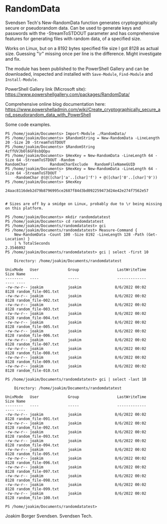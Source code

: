 # RandomData
Svendsen Tech's New-RandomData function generates cryptographically secure or pseudorandom data. Can be used to generate keys and passwords with the -StreamToSTDOUT parameter and has comprehensive features for generating files with random data, of a specified size.

Works on Linux, but on a 8192 bytes specified file size I got 8128 as actual size. Guessing "\r" missing once per line is the difference. 
Might investigate and fix.

The module has been published to the PowerShell Gallery and can be downloaded, inspected and installed with `Save-Module`, `Find-Module` and `Install-Module`.

PowerShell Gallery link (Microsoft site): https://www.powershellgallery.com/packages/RandomData/

Comprehensive online blog documentation here: 
https://www.powershelladmin.com/wiki/Create_cryptographically_secure_and_pseudorandom_data_with_PowerShell


Some code examples.

```
PS /home/joakim/Documents> Import-Module ./RandomData/                                              
PS /home/joakim/Documents> $RandomString = New-RandomData -LineLength 20 -Size 20 -StreamToSTDOUT
PS /home/joakim/Documents> $RandomString                                                         
4zffUVJbOl6GF8sbQOpu
PS /home/joakim/Documents> $HexKey = New-RandomData -LineLength 64 -Size 64 -StreamToSTDOUT -Random
RandomChar          RandomCharExclude   RandomFileNameGUID  
PS /home/joakim/Documents> $HexKey = New-RandomData -LineLength 64 -Size 64 -StreamToSTDOUT `
    -RandomChar @(@([char]'a'..[char]'f') + @([char]'0'..[char]'9'))      
PS /home/joakim/Documents> $HexKey                                                                                             

24aac8116deb2d79b8796995ce2687f84d3bd092259473d24e42e274f7562e57


# Sizes are off by a smidge on Linux, probably due to \r being missing on this platform.

PS /home/joakim/Documents> mkdir randomdatatest                         
PS /home/joakim/Documents> cd randomdatatest
PS /home/joakim/Documents/randomdatatest> gci
PS /home/joakim/Documents/randomdatatest> Measure-Command { 
    New-RandomData -Count 100 -Size 8192 -LineLength 128 -Path (Get-Location) }
    | % TotalSeconds      
2.3546092
PS /home/joakim/Documents/randomdatatest> gci | select -first 10

    Directory: /home/joakim/Documents/randomdatatest

UnixMode   User             Group                 LastWriteTime           Size Name
--------   ----             -----                 -------------           ---- ----
-rw-rw-r-- joakim           joakim               8/6/2022 00:02           8128 random_file-001.txt
-rw-rw-r-- joakim           joakim               8/6/2022 00:02           8128 random_file-002.txt
-rw-rw-r-- joakim           joakim               8/6/2022 00:02           8128 random_file-003.txt
-rw-rw-r-- joakim           joakim               8/6/2022 00:02           8128 random_file-004.txt
-rw-rw-r-- joakim           joakim               8/6/2022 00:02           8128 random_file-005.txt
-rw-rw-r-- joakim           joakim               8/6/2022 00:02           8128 random_file-006.txt
-rw-rw-r-- joakim           joakim               8/6/2022 00:02           8128 random_file-007.txt
-rw-rw-r-- joakim           joakim               8/6/2022 00:02           8128 random_file-008.txt
-rw-rw-r-- joakim           joakim               8/6/2022 00:02           8128 random_file-009.txt
-rw-rw-r-- joakim           joakim               8/6/2022 00:02           8128 random_file-010.txt

PS /home/joakim/Documents/randomdatatest> gci | select -last 10 

    Directory: /home/joakim/Documents/randomdatatest

UnixMode   User             Group                 LastWriteTime           Size Name
--------   ----             -----                 -------------           ---- ----
-rw-rw-r-- joakim           joakim               8/6/2022 00:02           8128 random_file-091.txt
-rw-rw-r-- joakim           joakim               8/6/2022 00:02           8128 random_file-092.txt
-rw-rw-r-- joakim           joakim               8/6/2022 00:02           8128 random_file-093.txt
-rw-rw-r-- joakim           joakim               8/6/2022 00:02           8128 random_file-094.txt
-rw-rw-r-- joakim           joakim               8/6/2022 00:02           8128 random_file-095.txt
-rw-rw-r-- joakim           joakim               8/6/2022 00:02           8128 random_file-096.txt
-rw-rw-r-- joakim           joakim               8/6/2022 00:02           8128 random_file-097.txt
-rw-rw-r-- joakim           joakim               8/6/2022 00:02           8128 random_file-098.txt
-rw-rw-r-- joakim           joakim               8/6/2022 00:02           8128 random_file-099.txt
-rw-rw-r-- joakim           joakim               8/6/2022 00:02           8128 random_file-100.txt

PS /home/joakim/Documents/randomdatatest> 

```

Joakim Borger Svendsen. Svendsen Tech.
